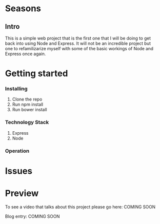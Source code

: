 # Seasons
## Intro

This is a simple web project that is the first one that I will be doing to get back into using Node and 
Express. It will not be an incredible project but one to refamilizarize myself with some of the basic workings of Node and Express once again. 


# Getting started
### Installing

1. Clone the repo
3. Run npm install
4. Run bower install


### Technology Stack

1. Express
2. Node

### Operation


# Issues


# Preview

To see a video that talks about this project please go here: COMING SOON

Blog entry: COMING SOON

